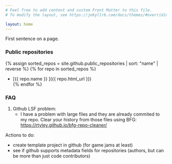 ```yaml
---
# Feel free to add content and custom Front Matter to this file.
# To modify the layout, see https://jekyllrb.com/docs/themes/#overriding-theme-defaults

layout: home
---
```


First sentence on a page.

### Public repositories


{% assign sorted_repos = site.github.public_repositories | sort: "name" | reverse %}
{% for repo in sorted_repos %}
  * [{{ repo.name }} ]({{ repo.html_url }})  
{% endfor %}


### FAQ 

1. Github LSF problem:
	* I have a problem with large files and they are already commited to my repo. Clear your history from those files using BFG: https://rtyley.github.io/bfg-repo-cleaner/




Actions to do:
- create template project in github (for game jams at least)
- see if github supports metadata fields for repositories (authors, but can be more than just code contributors)